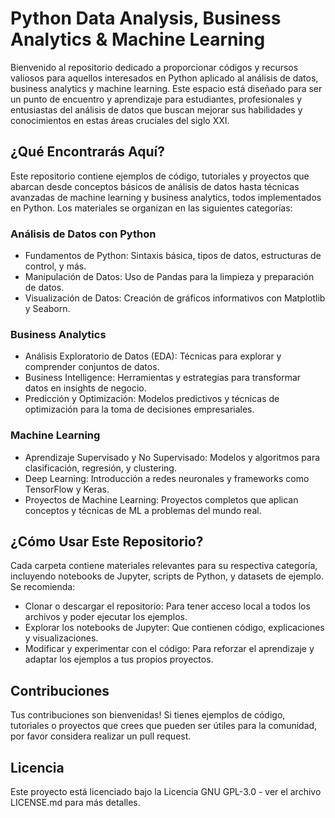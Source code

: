 # Python Data Analysis, Business Analytics & Machine Learning

Bienvenido al repositorio dedicado a proporcionar códigos y recursos valiosos para aquellos interesados en Python aplicado al análisis de datos, business analytics y machine learning. Este espacio está diseñado para ser un punto de encuentro y aprendizaje para estudiantes, profesionales y entusiastas del análisis de datos que buscan mejorar sus habilidades y conocimientos en estas áreas cruciales del siglo XXI.

## ¿Qué Encontrarás Aquí?
Este repositorio contiene ejemplos de código, tutoriales y proyectos que abarcan desde conceptos básicos de análisis de datos hasta técnicas avanzadas de machine learning y business analytics, todos implementados en Python. Los materiales se organizan en las siguientes categorías:

### Análisis de Datos con Python
* Fundamentos de Python: Sintaxis básica, tipos de datos, estructuras de control, y más.
* Manipulación de Datos: Uso de Pandas para la limpieza y preparación de datos.
* Visualización de Datos: Creación de gráficos informativos con Matplotlib y Seaborn.

### Business Analytics
* Análisis Exploratorio de Datos (EDA): Técnicas para explorar y comprender conjuntos de datos.
* Business Intelligence: Herramientas y estrategias para transformar datos en insights de negocio.
* Predicción y Optimización: Modelos predictivos y técnicas de optimización para la toma de decisiones empresariales.

### Machine Learning
* Aprendizaje Supervisado y No Supervisado: Modelos y algoritmos para clasificación, regresión, y clustering.
* Deep Learning: Introducción a redes neuronales y frameworks como TensorFlow y Keras.
* Proyectos de Machine Learning: Proyectos completos que aplican conceptos y técnicas de ML a problemas del mundo real.

## ¿Cómo Usar Este Repositorio?
Cada carpeta contiene materiales relevantes para su respectiva categoría, incluyendo notebooks de Jupyter, scripts de Python, y datasets de ejemplo. Se recomienda:

* Clonar o descargar el repositorio: Para tener acceso local a todos los archivos y poder ejecutar los ejemplos.
* Explorar los notebooks de Jupyter: Que contienen código, explicaciones y visualizaciones.
* Modificar y experimentar con el código: Para reforzar el aprendizaje y adaptar los ejemplos a tus propios proyectos.

## Contribuciones
Tus contribuciones son bienvenidas! Si tienes ejemplos de código, tutoriales o proyectos que crees que pueden ser útiles para la comunidad, por favor considera realizar un pull request.

## Licencia
Este proyecto está licenciado bajo la Licencia GNU GPL-3.0 - ver el archivo LICENSE.md para más detalles.
